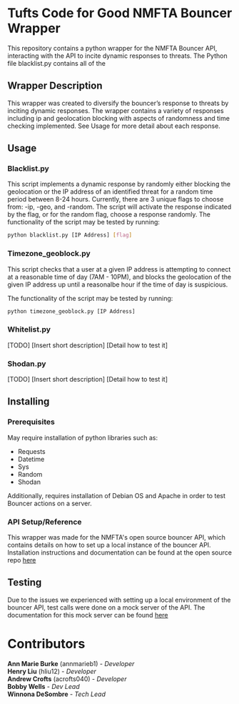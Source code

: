 # Tufts Code for Good NMFTA Bouncer Wrapper
This repository contains a python wrapper for the NMFTA Bouncer API, interacting with the API to incite dynamic responses to threats. The Python file blacklist.py contains all of the 

 ## Wrapper Description
This wrapper was created to diversify the bouncer’s response to threats by inciting dynamic responses. The wrapper contains a variety of responses including ip and geolocation blocking with aspects of randomness and time checking implemented. See Usage for more detail about each response.


## Usage

### Blacklist.py
This script implements a dynamic response by randomly either blocking the geolocation or the IP address of an identified threat for a random time period between 8-24 hours.
Currently, there are 3 unique flags to choose from: -ip, -geo, and -random. The script will activate the response indicated by the flag, or for the random flag, choose a response randomly.
The functionality of the script may be tested by running:
```bash
python blacklist.py [IP Address] [flag]
```

### Timezone_geoblock.py
This script checks that a user at a given IP address is attempting to connect at a reasonable time of day (7AM - 10PM), and blocks the geolocation of the given IP address up until a reasonalbe hour if the time of day is suspicious.

The functionality of the script may be tested by running:
```bash
python timezone_geoblock.py [IP Address]
```

### Whitelist.py
[TODO]
[Insert short description]
[Detail how to test it]

### Shodan.py
[TODO]
[Insert short description]
[Detail how to test it]


## **Installing**

### **Prerequisites**
May require installation of python libraries such as:  
* Requests
* Datetime
* Sys
* Random
* Shodan  

Additionally, requires installation of Debian OS and Apache in order to test Bouncer actions on a server.

### **API Setup/Reference**
This wrapper was made for the NMFTA's open source bouncer API, which contains details on how to set up a
local instance of the bouncer API. Installation instructions and documentation can be found at the open 
source repo [here](https://github.com/nmfta-repo/nmfta-bouncer)

## **Testing**

Due to the issues we experienced with setting up a local environment of the bouncer API, test calls were 
done on a mock server of the API. The documentation for this mock server can be found [here](https://nmftabouncer.docs.apiary.io/#)


# **Contributors**
**Ann Marie Burke** (annmarieb1) - *Developer*   
**Henry Liu** (hliu12) - *Developer*  
**Andrew Crofts** (acrofts040) - *Developer*  
**Bobby Wells** - *Dev Lead*  
**Winnona DeSombre** - *Tech Lead*  
